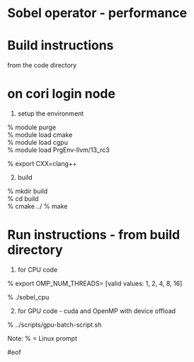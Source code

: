 # Sobel operator - performance


# Build instructions 

 from the code directory

# on cori login node

1. setup the environment

% module purge  
% module load cmake  
% module load cgpu  
% module load PrgEnv-llvm/13_rc3  

% export CXX=clang++  

2. build 

% mkdir build  
% cd build  
% cmake ../
% make

# Run instructions - from build directory

1. for CPU code

% export OMP_NUM_THREADS=<concurrency level> [valid values: 1, 2, 4, 8, 16]

% ./sobel_cpu

2. for GPU code - cuda and OpenMP with device offload



% ../scripts/gpu-batch-script.sh


Note:
% = Linux prompt

#eof

